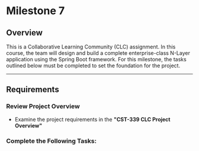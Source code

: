# Milestone 7

## Overview
This is a Collaborative Learning Community (CLC) assignment. In this course, the team will design and build a complete enterprise-class N-Layer application using the Spring Boot framework. For this milestone, the tasks outlined below must be completed to set the foundation for the project.

---

## Requirements
### Review Project Overview
- Examine the project requirements in the **"CST-339 CLC Project Overview"**

### Complete the Following Tasks: